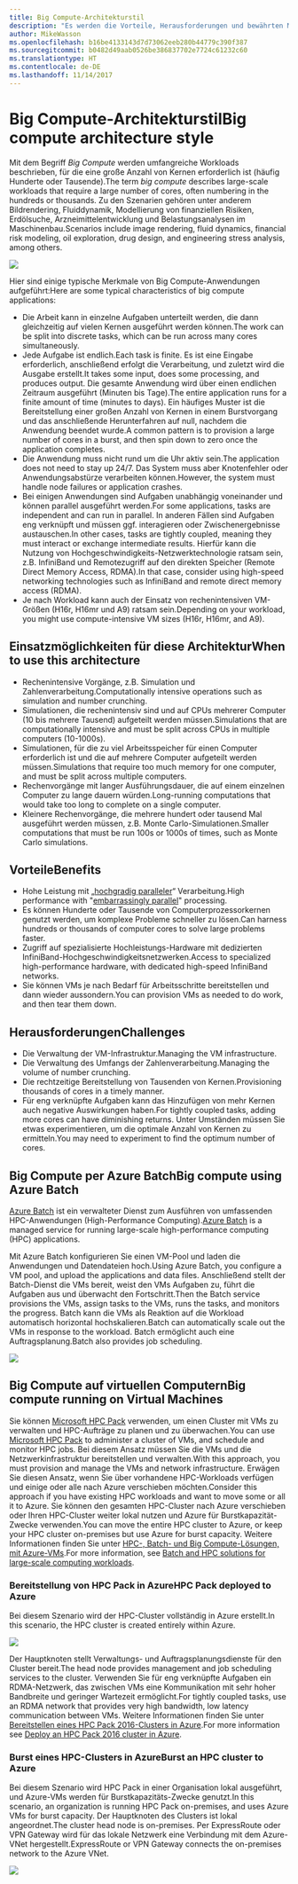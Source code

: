 ```yaml
---
title: Big Compute-Architekturstil
description: "Es werden die Vorteile, Herausforderungen und bewährten Methoden für Big Compute-Architekturen in Azure beschrieben."
author: MikeWasson
ms.openlocfilehash: b16be4133143d7d73062eeb280b44779c390f387
ms.sourcegitcommit: b0482d49aab0526be386837702e7724c61232c60
ms.translationtype: HT
ms.contentlocale: de-DE
ms.lasthandoff: 11/14/2017
---
```

# <a name="big-compute-architecture-style"></a><span data-ttu-id="b51fa-103">Big Compute-Architekturstil</span><span class="sxs-lookup"><span data-stu-id="b51fa-103">Big compute architecture style</span></span>

<span data-ttu-id="b51fa-104">Mit dem Begriff *Big Compute* werden umfangreiche Workloads beschrieben, für die eine große Anzahl von Kernen erforderlich ist (häufig Hunderte oder Tausende).</span><span class="sxs-lookup"><span data-stu-id="b51fa-104">The term *big compute* describes large-scale workloads that require a large number of cores, often numbering in the hundreds or thousands.</span></span> <span data-ttu-id="b51fa-105">Zu den Szenarien gehören unter anderem Bildrendering, Fluiddynamik, Modellierung von finanziellen Risiken, Erdölsuche, Arzneimittelentwicklung und Belastungsanalysen im Maschinenbau.</span><span class="sxs-lookup"><span data-stu-id="b51fa-105">Scenarios include image rendering, fluid dynamics, financial risk modeling, oil exploration, drug design, and engineering stress analysis, among others.</span></span>

![](./images/big-compute-logical.png)

<span data-ttu-id="b51fa-106">Hier sind einige typische Merkmale von Big Compute-Anwendungen aufgeführt:</span><span class="sxs-lookup"><span data-stu-id="b51fa-106">Here are some typical characteristics of big compute applications:</span></span>

- <span data-ttu-id="b51fa-107">Die Arbeit kann in einzelne Aufgaben unterteilt werden, die dann gleichzeitig auf vielen Kernen ausgeführt werden können.</span><span class="sxs-lookup"><span data-stu-id="b51fa-107">The work can be split into discrete tasks, which can be run across many cores simultaneously.</span></span>
- <span data-ttu-id="b51fa-108">Jede Aufgabe ist endlich.</span><span class="sxs-lookup"><span data-stu-id="b51fa-108">Each task is finite.</span></span> <span data-ttu-id="b51fa-109">Es ist eine Eingabe erforderlich, anschließend erfolgt die Verarbeitung, und zuletzt wird die Ausgabe erstellt.</span><span class="sxs-lookup"><span data-stu-id="b51fa-109">It takes some input, does some processing, and produces output.</span></span> <span data-ttu-id="b51fa-110">Die gesamte Anwendung wird über einen endlichen Zeitraum ausgeführt (Minuten bis Tage).</span><span class="sxs-lookup"><span data-stu-id="b51fa-110">The entire application runs for a finite amount of time (minutes to days).</span></span> <span data-ttu-id="b51fa-111">Ein häufiges Muster ist die Bereitstellung einer großen Anzahl von Kernen in einem Burstvorgang und das anschließende Herunterfahren auf null, nachdem die Anwendung beendet wurde.</span><span class="sxs-lookup"><span data-stu-id="b51fa-111">A common pattern is to provision a large number of cores in a burst, and then spin down to zero once the application completes.</span></span> 
- <span data-ttu-id="b51fa-112">Die Anwendung muss nicht rund um die Uhr aktiv sein.</span><span class="sxs-lookup"><span data-stu-id="b51fa-112">The application does not need to stay up 24/7.</span></span> <span data-ttu-id="b51fa-113">Das System muss aber Knotenfehler oder Anwendungsabstürze verarbeiten können.</span><span class="sxs-lookup"><span data-stu-id="b51fa-113">However, the system must handle node failures or application crashes.</span></span>
- <span data-ttu-id="b51fa-114">Bei einigen Anwendungen sind Aufgaben unabhängig voneinander und können parallel ausgeführt werden.</span><span class="sxs-lookup"><span data-stu-id="b51fa-114">For some applications, tasks are independent and can run in parallel.</span></span> <span data-ttu-id="b51fa-115">In anderen Fällen sind Aufgaben eng verknüpft und müssen ggf. interagieren oder Zwischenergebnisse austauschen.</span><span class="sxs-lookup"><span data-stu-id="b51fa-115">In other cases, tasks are tightly coupled, meaning they must interact or exchange intermediate results.</span></span> <span data-ttu-id="b51fa-116">Hierfür kann die Nutzung von Hochgeschwindigkeits-Netzwerktechnologie ratsam sein, z.B. InfiniBand und Remotezugriff auf den direkten Speicher (Remote Direct Memory Access, RDMA).</span><span class="sxs-lookup"><span data-stu-id="b51fa-116">In that case, consider using high-speed networking technologies such as InfiniBand and remote direct memory access (RDMA).</span></span> 
- <span data-ttu-id="b51fa-117">Je nach Workload kann auch der Einsatz von rechenintensiven VM-Größen (H16r, H16mr und A9) ratsam sein.</span><span class="sxs-lookup"><span data-stu-id="b51fa-117">Depending on your workload, you might use compute-intensive VM sizes (H16r, H16mr, and A9).</span></span>

## <a name="when-to-use-this-architecture"></a><span data-ttu-id="b51fa-118">Einsatzmöglichkeiten für diese Architektur</span><span class="sxs-lookup"><span data-stu-id="b51fa-118">When to use this architecture</span></span>

- <span data-ttu-id="b51fa-119">Rechenintensive Vorgänge, z.B. Simulation und Zahlenverarbeitung.</span><span class="sxs-lookup"><span data-stu-id="b51fa-119">Computationally intensive operations such as simulation and number crunching.</span></span>
- <span data-ttu-id="b51fa-120">Simulationen, die rechenintensiv sind und auf CPUs mehrerer Computer (10 bis mehrere Tausend) aufgeteilt werden müssen.</span><span class="sxs-lookup"><span data-stu-id="b51fa-120">Simulations that are computationally intensive and must be split across CPUs in multiple computers (10-1000s).</span></span>
- <span data-ttu-id="b51fa-121">Simulationen, für die zu viel Arbeitsspeicher für einen Computer erforderlich ist und die auf mehrere Computer aufgeteilt werden müssen.</span><span class="sxs-lookup"><span data-stu-id="b51fa-121">Simulations that require too much memory for one computer, and must be split across multiple computers.</span></span>
- <span data-ttu-id="b51fa-122">Rechenvorgänge mit langer Ausführungsdauer, die auf einem einzelnen Computer zu lange dauern würden.</span><span class="sxs-lookup"><span data-stu-id="b51fa-122">Long-running computations that would take too long to complete on a single computer.</span></span>
- <span data-ttu-id="b51fa-123">Kleinere Rechenvorgänge, die mehrere hundert oder tausend Mal ausgeführt werden müssen, z.B. Monte Carlo-Simulationen.</span><span class="sxs-lookup"><span data-stu-id="b51fa-123">Smaller computations that must be run 100s or 1000s of times, such as Monte Carlo simulations.</span></span>

## <a name="benefits"></a><span data-ttu-id="b51fa-124">Vorteile</span><span class="sxs-lookup"><span data-stu-id="b51fa-124">Benefits</span></span>

- <span data-ttu-id="b51fa-125">Hohe Leistung mit „[hochgradig paralleler][embarrassingly-parallel]“ Verarbeitung.</span><span class="sxs-lookup"><span data-stu-id="b51fa-125">High performance with "[embarrassingly parallel][embarrassingly-parallel]" processing.</span></span>
- <span data-ttu-id="b51fa-126">Es können Hunderte oder Tausende von Computerprozessorkernen genutzt werden, um komplexe Probleme schneller zu lösen.</span><span class="sxs-lookup"><span data-stu-id="b51fa-126">Can harness hundreds or thousands of computer cores to solve large problems faster.</span></span>
- <span data-ttu-id="b51fa-127">Zugriff auf spezialisierte Hochleistungs-Hardware mit dedizierten InfiniBand-Hochgeschwindigkeitsnetzwerken.</span><span class="sxs-lookup"><span data-stu-id="b51fa-127">Access to specialized high-performance hardware, with dedicated high-speed InfiniBand networks.</span></span>
- <span data-ttu-id="b51fa-128">Sie können VMs je nach Bedarf für Arbeitsschritte bereitstellen und dann wieder aussondern.</span><span class="sxs-lookup"><span data-stu-id="b51fa-128">You can provision VMs as needed to do work, and then tear them down.</span></span> 

## <a name="challenges"></a><span data-ttu-id="b51fa-129">Herausforderungen</span><span class="sxs-lookup"><span data-stu-id="b51fa-129">Challenges</span></span>

- <span data-ttu-id="b51fa-130">Die Verwaltung der VM-Infrastruktur.</span><span class="sxs-lookup"><span data-stu-id="b51fa-130">Managing the VM infrastructure.</span></span>
- <span data-ttu-id="b51fa-131">Die Verwaltung des Umfangs der Zahlenverarbeitung.</span><span class="sxs-lookup"><span data-stu-id="b51fa-131">Managing the volume of number crunching.</span></span> 
- <span data-ttu-id="b51fa-132">Die rechtzeitige Bereitstellung von Tausenden von Kernen.</span><span class="sxs-lookup"><span data-stu-id="b51fa-132">Provisioning thousands of cores in a timely manner.</span></span>
- <span data-ttu-id="b51fa-133">Für eng verknüpfte Aufgaben kann das Hinzufügen von mehr Kernen auch negative Auswirkungen haben.</span><span class="sxs-lookup"><span data-stu-id="b51fa-133">For tightly coupled tasks, adding more cores can have diminishing returns.</span></span> <span data-ttu-id="b51fa-134">Unter Umständen müssen Sie etwas experimentieren, um die optimale Anzahl von Kernen zu ermitteln.</span><span class="sxs-lookup"><span data-stu-id="b51fa-134">You may need to experiment to find the optimum number of cores.</span></span>

## <a name="big-compute-using-azure-batch"></a><span data-ttu-id="b51fa-135">Big Compute per Azure Batch</span><span class="sxs-lookup"><span data-stu-id="b51fa-135">Big compute using Azure Batch</span></span>

<span data-ttu-id="b51fa-136">[Azure Batch][batch] ist ein verwalteter Dienst zum Ausführen von umfassenden HPC-Anwendungen (High-Performance Computing).</span><span class="sxs-lookup"><span data-stu-id="b51fa-136">[Azure Batch][batch] is a managed service for running large-scale high-performance computing (HPC) applications.</span></span>

<span data-ttu-id="b51fa-137">Mit Azure Batch konfigurieren Sie einen VM-Pool und laden die Anwendungen und Datendateien hoch.</span><span class="sxs-lookup"><span data-stu-id="b51fa-137">Using Azure Batch, you configure a VM pool, and upload the applications and data files.</span></span> <span data-ttu-id="b51fa-138">Anschließend stellt der Batch-Dienst die VMs bereit, weist den VMs Aufgaben zu, führt die Aufgaben aus und überwacht den Fortschritt.</span><span class="sxs-lookup"><span data-stu-id="b51fa-138">Then the Batch service provisions the VMs, assign tasks to the VMs, runs the tasks, and monitors the progress.</span></span> <span data-ttu-id="b51fa-139">Batch kann die VMs als Reaktion auf die Workload automatisch horizontal hochskalieren.</span><span class="sxs-lookup"><span data-stu-id="b51fa-139">Batch can automatically scale out the VMs in response to the workload.</span></span> <span data-ttu-id="b51fa-140">Batch ermöglicht auch eine Auftragsplanung.</span><span class="sxs-lookup"><span data-stu-id="b51fa-140">Batch also provides job scheduling.</span></span>

![](./images/big-compute-batch.png) 

## <a name="big-compute-running-on-virtual-machines"></a><span data-ttu-id="b51fa-141">Big Compute auf virtuellen Computern</span><span class="sxs-lookup"><span data-stu-id="b51fa-141">Big compute running on Virtual Machines</span></span>

<span data-ttu-id="b51fa-142">Sie können [Microsoft HPC Pack][hpc-pack] verwenden, um einen Cluster mit VMs zu verwalten und HPC-Aufträge zu planen und zu überwachen.</span><span class="sxs-lookup"><span data-stu-id="b51fa-142">You can use [Microsoft HPC Pack][hpc-pack] to administer a cluster of VMs, and schedule and monitor HPC jobs.</span></span> <span data-ttu-id="b51fa-143">Bei diesem Ansatz müssen Sie die VMs und die Netzwerkinfrastruktur bereitstellen und verwalten.</span><span class="sxs-lookup"><span data-stu-id="b51fa-143">With this approach, you must provision and manage the VMs and network infrastructure.</span></span> <span data-ttu-id="b51fa-144">Erwägen Sie diesen Ansatz, wenn Sie über vorhandene HPC-Workloads verfügen und einige oder alle nach Azure verschieben möchten.</span><span class="sxs-lookup"><span data-stu-id="b51fa-144">Consider this approach if you have existing HPC workloads and want to move some or all it to Azure.</span></span> <span data-ttu-id="b51fa-145">Sie können den gesamten HPC-Cluster nach Azure verschieben oder Ihren HPC-Cluster weiter lokal nutzen und Azure für Burstkapazität-Zwecke verwenden.</span><span class="sxs-lookup"><span data-stu-id="b51fa-145">You can move the entire HPC cluster to Azure, or keep your HPC cluster on-premises but use Azure for burst capacity.</span></span> <span data-ttu-id="b51fa-146">Weitere Informationen finden Sie unter [HPC-, Batch- und Big Compute-Lösungen, mit Azure-VMs][batch-hpc-solutions].</span><span class="sxs-lookup"><span data-stu-id="b51fa-146">For more information, see [Batch and HPC solutions for large-scale computing workloads][batch-hpc-solutions].</span></span>

### <a name="hpc-pack-deployed-to-azure"></a><span data-ttu-id="b51fa-147">Bereitstellung von HPC Pack in Azure</span><span class="sxs-lookup"><span data-stu-id="b51fa-147">HPC Pack deployed to Azure</span></span>

<span data-ttu-id="b51fa-148">Bei diesem Szenario wird der HPC-Cluster vollständig in Azure erstellt.</span><span class="sxs-lookup"><span data-stu-id="b51fa-148">In this scenario, the HPC cluster is created entirely within Azure.</span></span>

![](./images/big-compute-iaas.png) 
 
<span data-ttu-id="b51fa-149">Der Hauptknoten stellt Verwaltungs- und Auftragsplanungsdienste für den Cluster bereit.</span><span class="sxs-lookup"><span data-stu-id="b51fa-149">The head node provides management and job scheduling services to the cluster.</span></span> <span data-ttu-id="b51fa-150">Verwenden Sie für eng verknüpfte Aufgaben ein RDMA-Netzwerk, das zwischen VMs eine Kommunikation mit sehr hoher Bandbreite und geringer Wartezeit ermöglicht.</span><span class="sxs-lookup"><span data-stu-id="b51fa-150">For tightly coupled tasks, use an RDMA network that provides very high bandwidth, low latency communication between VMs.</span></span> <span data-ttu-id="b51fa-151">Weitere Informationen finden Sie unter [Bereitstellen eines HPC Pack 2016-Clusters in Azure][deploy-hpc-azure].</span><span class="sxs-lookup"><span data-stu-id="b51fa-151">For more information see [Deploy an HPC Pack 2016 cluster in Azure][deploy-hpc-azure].</span></span>

### <a name="burst-an-hpc-cluster-to-azure"></a><span data-ttu-id="b51fa-152">Burst eines HPC-Clusters in Azure</span><span class="sxs-lookup"><span data-stu-id="b51fa-152">Burst an HPC cluster to Azure</span></span>

<span data-ttu-id="b51fa-153">Bei diesem Szenario wird HPC Pack in einer Organisation lokal ausgeführt, und Azure-VMs werden für Burstkapazitäts-Zwecke genutzt.</span><span class="sxs-lookup"><span data-stu-id="b51fa-153">In this scenario, an organization is running HPC Pack on-premises, and uses Azure VMs for burst capacity.</span></span> <span data-ttu-id="b51fa-154">Der Hauptknoten des Clusters ist lokal angeordnet.</span><span class="sxs-lookup"><span data-stu-id="b51fa-154">The cluster head node is on-premises.</span></span> <span data-ttu-id="b51fa-155">Per ExpressRoute oder VPN Gateway wird für das lokale Netzwerk eine Verbindung mit dem Azure-VNet hergestellt.</span><span class="sxs-lookup"><span data-stu-id="b51fa-155">ExpressRoute or VPN Gateway connects the on-premises network to the Azure VNet.</span></span>

![](./images/big-compute-hybrid.png) 


[batch]: /azure/batch/
[batch-hpc-solutions]: /azure/batch/batch-hpc-solutions
[deploy-hpc-azure]: /azure/virtual-machines/windows/hpcpack-2016-cluster
[embarrassingly-parallel]: https://en.wikipedia.org/wiki/Embarrassingly_parallel
[hpc-pack]: https://technet.microsoft.com/library/cc514029

 
